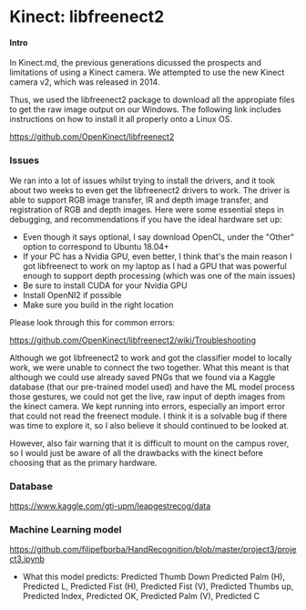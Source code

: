 ﻿# Kinect: libfreenect2 

#### **Intro**

In Kinect.md, the previous generations dicussed the prospects and limitations of using a Kinect camera. We attempted to use the new Kinect camera v2, which was released in 2014. 


Thus, we used the libfreenect2 package to download all the appropiate files to get the raw image output on our Windows. The following link includes instructions on how to install it all properly onto a Linux OS. 

https://github.com/OpenKinect/libfreenect2

### **Issues**

We ran into a lot of issues whilst trying to install the drivers, and it took about two weeks to even get the libfreenect2 drivers to work. The driver is able to support RGB image transfer, IR and depth image transfer, and registration of RGB and depth images. Here were some essential steps in debugging, and recommendations if you have the ideal hardware set up: 

- Even though it says optional, I say download OpenCL, under the "Other" option to correspond to Ubuntu 18.04+ 
- If your PC has a Nvidia GPU, even better, I think that's the main reason I got libfreenect to work on my laptop as I had a GPU that was powerful enough to support depth processing (which was one of the main issues) 
- Be sure to install CUDA for your Nvidia GPU 
- Install OpenNI2 if possible 
- Make sure you build in the right location 

Please look through this for common errors: 

 https://github.com/OpenKinect/libfreenect2/wiki/Troubleshooting 
 
 Although we got libfreenect2 to work and got the classifier model to locally work, we were unable to connect the two together. What this meant is that although we could use already saved PNGs that we found via a Kaggle database (that our pre-trained model used) and have the ML model process those gestures, we could not get the live, raw input of depth images from the kinect camera. We kept running into errors, especially an import error that could not read the freenect module. I think it is a solvable bug if there was time to explore it, so I also believe it should continued to be looked at. 
 
 However, also fair warning that it is difficult to mount on the campus rover, so I would just be aware of all the drawbacks with the kinect before choosing that as the primary hardware. 
 
 ### Database  
 
 https://www.kaggle.com/gti-upm/leapgestrecog/data 

### Machine Learning model 

https://github.com/filipefborba/HandRecognition/blob/master/project3/project3.ipynb

- What this model predicts: Predicted Thumb Down
Predicted Palm (H), Predicted L, Predicted Fist (H), Predicted Fist (V), Predicted Thumbs up, Predicted Index, Predicted OK, Predicted Palm (V), Predicted C


